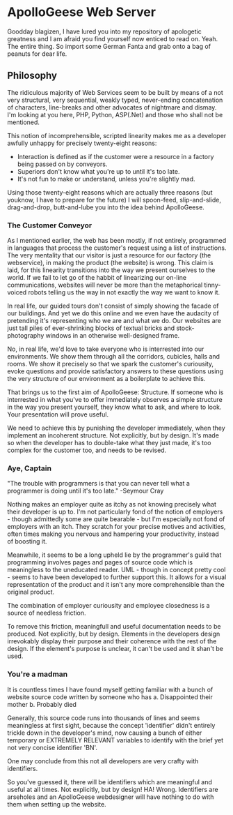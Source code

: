 ApolloGeese Web Server
======================

Goodday blagizen, I have lured you into my repository of apologetic greatness and I am afraid you find yourself now enticed to read on. Yeah. The entire thing. So import some German Fanta and grab onto a bag of peanuts for dear life.

Philosophy
----------

The ridiculous majority of Web Services seem to be built by means of a not very structural, very sequential, weakly typed, never-ending concatenation of characters, line-breaks and other advocates of nightmare and dismay. I'm looking at you here, PHP, Python, ASP(.Net) and those who shall not be mentioned.

This notion of incomprehensible, scripted linearity makes me as a developer awfully unhappy for precisely twenty-eight reasons:
* Interaction is defined as if the customer were a resource in a factory being passed on by conveyors.
* Superiors don't know what you're up to until it's too late.
* It's not fun to make or understand, unless you're slightly mad. 

Using those twenty-eight reasons which are actually three reasons (but youknow, I have to prepare for the future) I will spoon-feed, slip-and-slide, drag-and-drop, butt-and-lube you into the idea behind ApolloGeese.

### The Customer Conveyor

As I mentioned earlier, the web has been mostly, if not entirely, programmed in languages that process the customer's request using a list of instructions. The very mentality that our visitor is just a resource for our factory (the webservice), in making the product (the website) is wrong. This claim is laid, for this linearity transitions into the way we present ourselves to the world. If we fail to let go of the habbit of linearizing our on-line communications, websites will never be more than the metaphorical tinny-voiced robots telling us the way in not exactly the way we want to know it.

In real life, our guided tours don't consist of simply showing the facade of our buildings. And yet we do this online and we even have the audacity of pretending it's representing who we are and what we do. Our websites are just tall piles of ever-shrinking blocks of textual bricks and stock-photography windows in an otherwise well-designed frame.

No, in real life, we'd love to take everyone who is interrested into our environments. We show them through all the corridors, cubicles, halls and rooms. We show it precisely so that we spark the customer's curiousity, evoke questions and provide satisfactory answers to these questions using the very structure of our environment as a boilerplate to achieve this.

That brings us to the first aim of ApolloGeese: Structure. If someone who is interrested in what you've to offer immediately observes a simple structure in the way you present yourself, they know what to ask, and where to look. Your presentation will prove useful.

We need to achieve this by punishing the developer immediately, when they implement an incoherent structure. Not explicitly, but by design. It's made so when the developer has to double-take what they just made, it's too complex for the customer too, and needs to be revised.

### Aye, Captain

"The trouble with programmers is that you can never tell what a programmer is doing until it's too late." -Seymour Cray

Nothing makes an employer quite as itchy as not knowing precisely what their developer is up to. I'm not particularly fond of the notion of employers - though admittedly some are quite bearable - but I'm especially not fond of employers with an itch. They scratch for your precise motives and activities, often times making you nervous and hampering your productivity, instead of boosting it.

Meanwhile, it seems to be a long upheld lie by the programmer's guild that programming involves pages and pages of source code which is meaningless to the uneducated reader. UML - though in concept pretty cool - seems to have been developed to further support this. It allows for a visual representation of the product and it isn't any more comprehensible than the original product.

The combination of employer curiousity and employee closedness is a source of needless friction.

To remove this friction, meaningfull and useful documentation needs to be produced. Not explicitly, but by design. Elements in the developers design irrevokably display their purpose and their coherence with the rest of the design. If the element's purpose is unclear, it can't be used and it shan't be used.

### You're a madman

It is countless times I have found myself getting familiar with a bunch of website source code written by someone who has
a. Disappointed their mother
b. Probably died

Generally, this source code runs into thousands of lines and seems meaningless at first sight, because the concept 'identifier' didn't entirely trickle down in the developer's mind, now causing a bunch of either temporary or EXTREMELY RELEVANT variables to identify with the brief yet not very concise identifier 'BN'.

One may conclude from this not all developers are very crafty with identifiers.

So you've guessed it, there will be identifiers which are meaningful and useful at all times. Not explicitly, but by design! HA! Wrong. Identifiers are arseholes and an ApolloGeese webdesigner will have nothing to do with them when setting up the website.